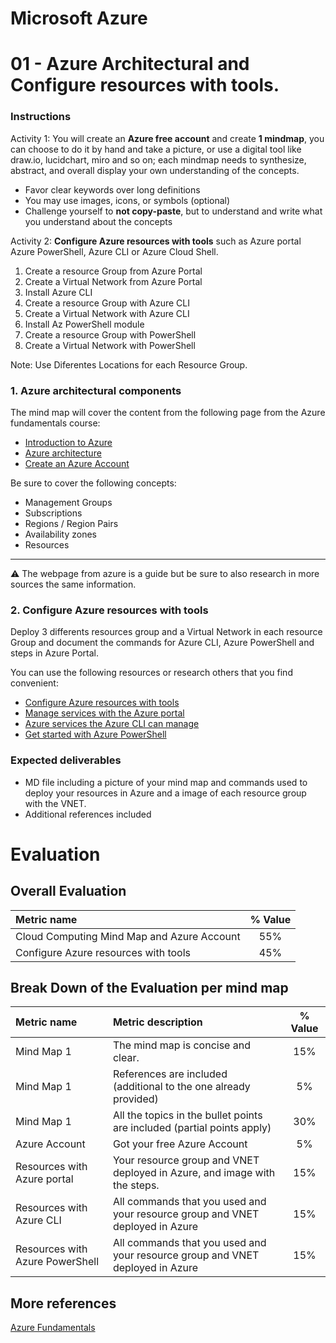 # Microsoft Azure
# 01 - Azure Architectural and Configure resources with tools.

### Instructions
Activity 1: You will create an **Azure free account** and create **1 mindmap**, you can choose to do it by hand and take a picture, or use a digital tool like draw.io, lucidchart, miro and so on; each mindmap needs to synthesize, abstract, and overall display your own understanding of the concepts.
* Favor clear keywords over long definitions
* You may use images, icons, or symbols (optional)
* Challenge yourself to **not copy-paste**, but to understand and write what you understand about the concepts

Activity 2: **Configure Azure resources with tools** such as Azure portal Azure PowerShell, Azure CLI or Azure Cloud Shell. 

<ol>
<li>Create a resource Group from Azure Portal</li>
<li>Create a Virtual Network from Azure Portal</li>
<li>Install Azure CLI</li>
<li>Create a resource Group with Azure CLI </li>
<li>Create a Virtual Network with Azure CLI </li>
<li>Install Az PowerShell module</li>
<li>Create a resource Group with PowerShell</li>
<li>Create a Virtual Network with PowerShell</li>
</ol>

Note: Use Diferentes Locations for each Resource Group.

### 1. Azure architectural components

The mind map will cover the content from the following page from the Azure fundamentals course:

- [Introduction to Azure](https://docs.microsoft.com/en-us/learn/modules/intro-to-azure-fundamentals/)
- [Azure architecture](https://docs.microsoft.com/en-us/learn/modules/azure-architecture-fundamentals/introduction)
- [Create an Azure Account](https://docs.microsoft.com/en-us/learn/modules/create-an-azure-account/)


Be sure to cover the following concepts:
*  Management Groups
*  Subscriptions
*  Regions / Region Pairs
*  Availability zones
*  Resources 
---
:warning:  The webpage from azure is a guide but be sure to also research in more sources the same information.

### 2. Configure Azure resources with tools
Deploy 3 differents resources group and a Virtual Network in each resource Group and document the commands for Azure CLI, Azure PowerShell and steps in Azure Portal.

You can use the following resources or research others that you find convenient:
* [Configure Azure resources with tools
](https://docs.microsoft.com/en-us/learn/modules/configure-azure-resources-tools/)
* [Manage services with the Azure portal
](https://docs.microsoft.com/en-us/learn/modules/tour-azure-portal/)
* [Azure services the Azure CLI can manage](https://docs.microsoft.com/en-us/cli/azure/azure-services-the-azure-cli-can-manage)
* [Get started with Azure PowerShell
](https://docs.microsoft.com/en-us/powershell/azure/get-started-azureps?view=azps-6.4.0)

### Expected deliverables
- MD file including a picture of your mind map and commands used to deploy your resources in Azure and a image of each resource group with the VNET.
- Additional references included


# Evaluation
## Overall Evaluation

| Metric name        | % Value |
|:------------------ |:--:|
| Cloud Computing Mind Map and Azure Account |  55% |
| Configure Azure resources with tools |   45% |

## Break Down of the Evaluation per mind map

 Metric name        | Metric description                                | % Value |
|:------------------ |:--------------------------------------------------|:--:|
|  Mind Map 1 | The mind map is concise and clear.  | 15% |
|  Mind Map 1 | References are included (additional to the one already provided)  | 5% |
|  Mind Map 1 | All the topics in the bullet points are included (partial points apply) | 30% |
|  Azure Account | Got your free Azure Account | 5% |
|  Resources with Azure portal | Your resource group and VNET deployed in Azure, and image with the steps.  | 15% |
|  Resources with Azure CLI | All commands that you used and your resource group and VNET deployed in Azure  | 15% |
|  Resources with Azure PowerShell | All commands that you used and your resource group and VNET deployed in Azure | 15% |




## More references

[Azure Fundamentals](https://docs.microsoft.com/en-us/learn/certifications/azure-fundamentals/)
